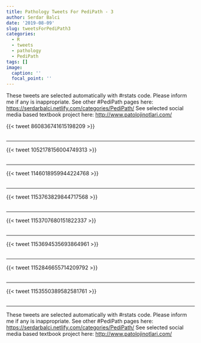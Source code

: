 ```yaml
---
title: Pathology Tweets For PediPath - 3
author: Serdar Balci
date: '2019-08-09'
slug: tweetsForPediPath3
categories:
  - R
  - tweets
  - pathology
  - PediPath
tags: []
image:
  caption: ''
  focal_point: ''
---
```



These tweets are selected automatically with #rstats code. Please inform me if any is inappropriate.
See other #PediPath pages here: https://serdarbalci.netlify.com/categories/PediPath/ 
See selected social media based textbook project here: http://www.patolojinotlari.com/

{{< tweet 860836741615198209 >}}
<br>
<br>
<hr>
{{< tweet 1052178156004749313 >}}
<br>
<br>
<hr>
{{< tweet 1146018959944224768 >}}
<br>
<br>
<hr>
{{< tweet 1153763829844717568 >}}
<br>
<br>
<hr>
{{< tweet 1153707680151822337 >}}
<br>
<br>
<hr>
{{< tweet 1153694535693864961 >}}
<br>
<br>
<hr>
{{< tweet 1152846655714209792 >}}
<br>
<br>
<hr>
{{< tweet 1153550389582581761 >}}
<br>
<br>
<hr>


These tweets are selected automatically with #rstats code. Please inform me if any is inappropriate.
See other #PediPath pages here: https://serdarbalci.netlify.com/categories/PediPath/ 
See selected social media based textbook project here: http://www.patolojinotlari.com/
